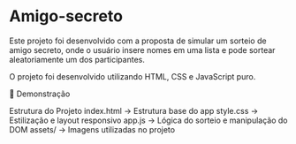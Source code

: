# Amigo-secreto
Este projeto foi desenvolvido com a proposta de simular um sorteio de amigo secreto, onde o usuário insere nomes em uma lista e pode sortear aleatoriamente um dos participantes.

O projeto foi desenvolvido utilizando HTML, CSS e JavaScript puro.


📸 Demonstração

 Estrutura do Projeto
index.html → Estrutura base do app
style.css → Estilização e layout responsivo
app.js → Lógica do sorteio e manipulação do DOM
assets/ → Imagens utilizadas no projeto
